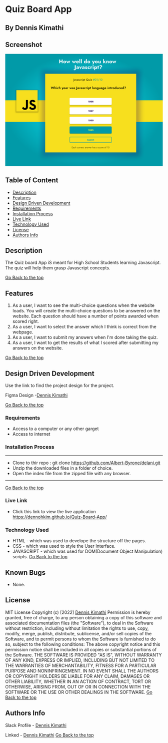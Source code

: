 # Quiz Board App
## By Dennis Kimathi

## Screenshot
 ![image](./assets/images/Screen01.png)

 ## Table of Content
 - [Description](#description)
 - [Features](#features)
 - [Design Driven Development](#Design-Driven-Development)
 - [Requirements](#requirements)
 - [Installation Process](#installation-Process)
 - [Live Link](#Live-Link)
 - [Technology  Used](#technology-Used)
 - [License](#license)
 - [Authors Info](#Authors-Info)


## Description
<p>The Quiz board App iS meant for High School Students learning Javascript. The quiz will help them grasp Javascript concepts.</p>

[Go Back to the top](#quiz-board-app)
## Features
1. As a user, I want to see the multi-choice questions when the website loads. You will create the multi-choice questions to be answered on the website. Each question should have a number of points awarded when scored right.
2. As a user, I want to select the answer which I think is correct from the webpage.
3. As a user, I want to submit my answers when I'm done taking the quiz.
4. As a user, I want to get the results of what I scored after submitting my answers on the website. 

[Go Back to the top](#quiz-board-app)

## Design Driven Development

Use the link to find the project design for the project.

Figma Design -[Dennis Kimathi](https://www.figma.com/file/0GcFH0dKphS0g2L7pa5KNl/Quiz-Board-Design-(Copy)?node-id=109%3A396)

[Go Back to the top](#quiz-board-app)

 ###  Requirements
 * Access to  a computer or any other garget
 * Access to internet

 ### Installation Process
 ****
* Clone to thir repo : git clone https://github.com/Albert-Byrone/delani.git
* Unzip the downloaded files in a folder of choice.
* Open the index file from the zipped file with any browser.
 ****
 [Go Back to the top](#quiz-board-app)

### Live Link
- Click this link to view the live application https://dennohkim.github.io/Quiz-Board-App/

### Technology  Used
* HTML - which was used to develope the structure off the pages.
* CSS - which was used to style the User Interface.
* JAVASCRIPT - which was used for DOM(Document Object Manipulation) scripts.
[Go Back to the top](#quiz-board-app)

## Known Bugs
* None.

## License
MIT License
Copyright (c) [2022] [Dennis Kimathi](LICENSE.txt)
Permission is hereby granted, free of charge, to any person obtaining a copy
of this software and associated documentation files (the "Software"), to deal
in the Software without restriction, including without limitation the rights
to use, copy, modify, merge, publish, distribute, sublicense, and/or sell
copies of the Software, and to permit persons to whom the Software is
furnished to do so, subject to the following conditions:
The above copyright notice and this permission notice shall be included in all
copies or substantial portions of the Software.
THE SOFTWARE IS PROVIDED "AS IS", WITHOUT WARRANTY OF ANY KIND, EXPRESS OR
IMPLIED, INCLUDING BUT NOT LIMITED TO THE WARRANTIES OF MERCHANTABILITY,
FITNESS FOR A PARTICULAR PURPOSE AND NONINFRINGEMENT. IN NO EVENT SHALL THE
AUTHORS OR COPYRIGHT HOLDERS BE LIABLE FOR ANY CLAIM, DAMAGES OR OTHER
LIABILITY, WHETHER IN AN ACTION OF CONTRACT, TORT OR OTHERWISE, ARISING FROM,
OUT OF OR IN CONNECTION WITH THE SOFTWARE OR THE USE OR OTHER DEALINGS IN THE
SOFTWARE.
[Go Back to the top](#quiz-board-app)

## Authors Info
Slack Profile - [Dennis Kimathi](https://app.slack.com/client/T0101L740P4/C010E0J8BRA/user_profile/U03CYMSV3DZ)

Linked - [Dennis Kimathi](https://www.linkedin.com/in/dennis-kimathi-46326711b/)
[Go Back to the top](#quiz-board-app)